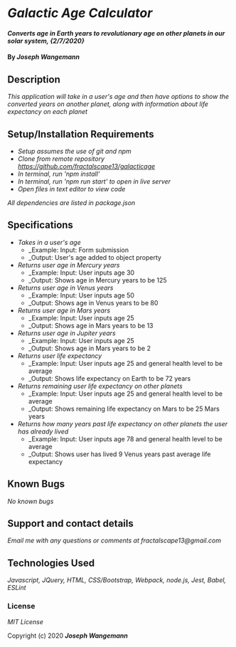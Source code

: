 # _Galactic Age Calculator_

#### _Converts age in Earth years to revolutionary age on other planets in our solar system, {2/7/2020}_

#### By _**Joseph Wangemann**_

## Description

_This application will take in a user's age and then have options to show the converted years on another planet, along with information about life expectancy on each planet_

## Setup/Installation Requirements

* _Setup assumes the use of git and npm_
* _Clone from remote repository https://github.com/fractalscape13/galacticage_
* _In terminal, run 'npm install'_
* _In terminal, run 'npm run start' to open in live server_
* _Open files in text editor to view code_

_All dependencies are listed in package.json_

## Specifications

* _Takes in a user's age_
    * _Example: Input: Form submission
    * _Output: User's age added to object property
* _Returns user age in Mercury years_
    * _Example: Input: User inputs age 30
    * _Output: Shows age in Mercury years to be 125
* _Returns user age in Venus years_
    * _Example: Input: User inputs age 50
    * _Output: Shows age in Venus years to be 80
* _Returns user age in Mars years_
    * _Example: Input: User inputs age 25
    * _Output: Shows age in Mars years to be 13
* _Returns user age in Jupiter years_
    * _Example: Input: User inputs age 25
    * _Output: Shows age in Mars years to be 2
* _Returns user life expectancy_
    * _Example: Input: User inputs age 25 and general health level to be average
    * _Output: Shows life expectancy on Earth to be 72 years
* _Returns remaining user life expectancy on other planets_
    * _Example: Input: User inputs age 25 and general health level to be average
    * _Output: Shows remaining life expectancy on Mars to be 25 Mars years
* _Returns how many years past life expectancy on other planets the user has already lived_
    * _Example: Input: User inputs age 78 and general health level to be average
    * _Output: Shows user has lived 9 Venus years past average life expectancy 


## Known Bugs

_No known bugs_

## Support and contact details

_Email me with any questions or comments at fractalscape13@gmail.com_

## Technologies Used

_Javascript, JQuery, HTML, CSS/Bootstrap, Webpack, node.js, Jest, Babel, ESLint_

### License

*MIT License*

Copyright (c) 2020 **_Joseph Wangemann_**
